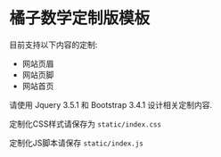 # 橘子数学定制版模板

目前支持以下内容的定制:

* 网站页眉
* 网站页脚
* 网站首页

请使用 Jquery 3.5.1 和 Bootstrap 3.4.1 设计相关定制内容.

定制化CSS样式请保存为 `static/index.css` 

定制化JS脚本请保存 `static/index.js`